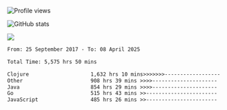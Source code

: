 ![Profile views](https://komarev.com/ghpvc/?username=liuchong)

![GitHub stats](https://github-readme-stats.vercel.app/api?username=liuchong&show_icons=true)

<img src="https://cr-skills-chart-widget.azurewebsites.net/api/api?username=liuchong&skills=Java,JavaScript,Python,Go,Rust,Zig&show-other-skills=true"/>

<!--START_SECTION:waka-->

```txt
From: 25 September 2017 - To: 08 April 2025

Total Time: 5,575 hrs 50 mins

Clojure                    1,632 hrs 10 mins>>>>>>>------------------   29.27 %
Other                      908 hrs 39 mins >>>>---------------------   16.30 %
Java                       854 hrs 29 mins >>>>---------------------   15.32 %
Go                         515 hrs 43 mins >>-----------------------   09.25 %
JavaScript                 485 hrs 26 mins >>-----------------------   08.71 %
```

<!--END_SECTION:waka-->
